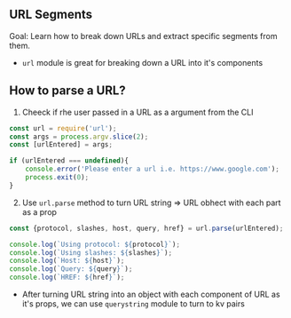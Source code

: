 ## URL Segments
Goal: Learn how to break down URLs and extract specific segments from them.

* `url` module is great for breaking down a URL into it's components

## How to parse a URL?

1. Cheeck if rhe user passed in a URL as a argument from the CLI 
```js
const url = require('url');
const args = process.argv.slice(2);
const [urlEntered] = args;

if (urlEntered === undefined){
    console.error('Please enter a url i.e. https://www.google.com');
    process.exit(0);
}
```
2. Use `url.parse` method to turn URL string => URL obhect with each part as a prop
```js
const {protocol, slashes, host, query, href} = url.parse(urlEntered);

console.log(`Using protocol: ${protocol}`);
console.log(`Using slashes: ${slashes}`);
console.log(`Host: ${host}`);
console.log(`Query: ${query}`);
console.log(`HREF: ${href}`);
```

- After turning URL string into an object with each component of URL as it's props, we can use `querystring` module to turn to kv pairs
